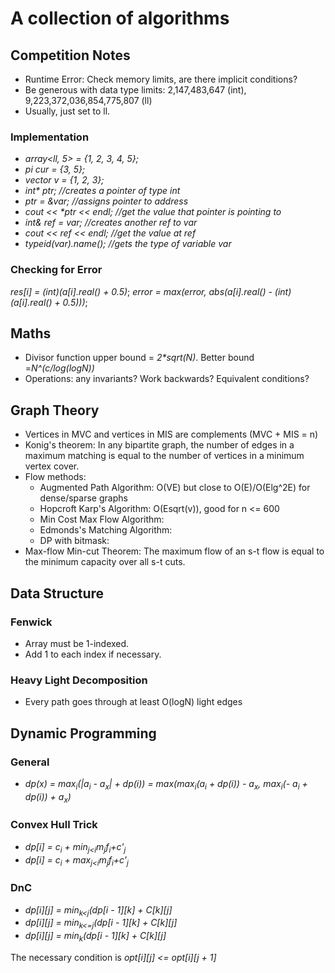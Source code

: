 # A collection of algorithms

## Competition Notes
- Runtime Error: Check memory limits, are there implicit conditions?
- Be generous with data type limits: 2,147,483,647 (int), 9,223,372,036,854,775,807 (ll)
- Usually, just set to ll.

### Implementation
- _array<ll, 5> = {1, 2, 3, 4, 5};_
- _pi cur = {3, 5};_
- _vector<int> v = {1, 2, 3};_
- _int* ptr; //creates a pointer of type int_
- _ptr = &var; //assigns pointer to address_
- _cout << *ptr << endl; //get the value that pointer is pointing to_
- _int& ref = var; //creates another ref to var_
- _cout << ref << endl; //get the value at ref_
- _typeid(var).name(); //gets the type of variable var_
  
### Checking for Error
_res[i] = (int)(a[i].real() + 0.5)_;
_error = max(error, abs(a[i].real() - (int)(a[i].real() + 0.5)))_;

## Maths
- Divisor function upper bound = _2*sqrt(N)_. Better bound =_N^(c/log(logN))_
- Operations: any invariants? Work backwards? Equivalent conditions?

## Graph Theory
- Vertices in MVC and vertices in MIS are complements (MVC + MIS = n)
- Konig's theorem: In any bipartite graph, the number of edges in a maximum matching is equal to the number of vertices in a minimum vertex cover.
- Flow methods: 
  - Augmented Path Algorithm: O(VE) but close to O(E)/O(Elg^2E) for dense/sparse graphs
  - Hopcroft Karp's Algorithm: O(Esqrt(v)), good for n <= 600
  - Min Cost Max Flow Algorithm: 
  - Edmonds's Matching Algorithm:
  - DP with bitmask:
- Max-flow Min-cut Theorem: The maximum flow of an s-t flow is equal to the minimum capacity over all s-t cuts.

## Data Structure

### Fenwick
- Array must be 1-indexed.
- Add 1 to each index if necessary.

### Heavy Light Decomposition
- Every path goes through at least O(logN) light edges

## Dynamic Programming

### General 
- _dp(x) = max<sub>i</sub>(|a<sub>i</sub> - a<sub>x</sub>| + dp(i)) = max(max<sub>i</sub>(a<sub>i</sub> + dp(i)) - a<sub>x</sub>, max<sub>i</sub>(- a<sub>i</sub> + dp(i)) + a<sub>x</sub>)_

### Convex Hull Trick
- _dp[i] = c<sub>i</sub> + min<sub>j<i</sub>m<sub>j</sub>f<sub>i</sub>+c'<sub>j</sub>_
- _dp[i] = c<sub>i</sub> + max<sub>j<i</sub>m<sub>j</sub>f<sub>i</sub>+c'<sub>j</sub>_

### DnC
- _dp[i][j] = min<sub>k<j</sub>(dp[i - 1][k] + C[k][j]_
- _dp[i][j] = min<sub>k<=j</sub>(dp[i - 1][k] + C[k][j]_
- _dp[i][j] = min<sub>k</sub>(dp[i - 1][k] + C[k][j]_

The necessary condition is _opt[i][j] <= opt[i][j + 1]_
